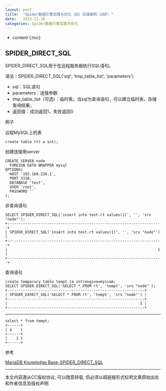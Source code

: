 ```yaml
---
layout: post
title:  "Spider数据引擎实践与优化（四）实践案例（UDF）"
date:   2015-11-10
categories: Spider数据引擎实践与优化
---
```


* content
{:toc}

## SPIDER_DIRECT_SQL

SPIDER_DIRECT_SQL用于在远程服务器执行SQL语句。

语法：SPIDER_DIRECT_SQL('sql', 'tmp_table_list', 'parameters')

*  sql：SQL语句
*  parameters：连接参数
*  tmp_table_list（可选）：临时表。当sql为查询语句，可以建立临时表，存储查询结果。
*  返回值：成功返回1，失败返回0

例子

远程MySQL上的表 

	create table rt( a int);

创建连接用server

	CREATE SERVER node 
	  FOREIGN DATA WRAPPER mysql 
	OPTIONS( 
	  HOST '192.168.226.1',
	  PORT 3310, 
	  DATABASE 'test',
	  USER 'root',
	  PASSWORD ''
	);

非查询语句
	
	SELECT SPIDER_DIRECT_SQL('insert into test.rt values(1)', '', 'srv "node"');
	+----------------------------------------------------------------------+
	| SPIDER_DIRECT_SQL('insert into test.rt values(1)', '', 'srv "node"') |
	+----------------------------------------------------------------------+
	|                                                                    1 |
	+----------------------------------------------------------------------+

查询语句

	create temporary table tempt (a int)engine=myisam;
	SELECT SPIDER_DIRECT_SQL('SELECT * FROM rt', 'tempt', 'srv "node"');
	+--------------------------------------------------------------+
	| SPIDER_DIRECT_SQL('SELECT * FROM rt', 'tempt', 'srv "node"') |
	+--------------------------------------------------------------+
	|                                                            1 |
	+--------------------------------------------------------------+

---

	select * from tempt;
	+------+
	| a    |
	+------+
	|    1 |
	+------+
	
参考

[MariaDB Knowledge Base-SPIDER_DIRECT_SQL](https://mariadb.com/kb/en/mariadb/spider_direct_sql/)
	
---

本文内容遵从CC版权协议, 可以随意转载, 但必须以超链接形式标明文章原始出处和作者信息及版权声明  
